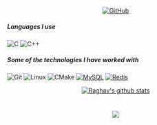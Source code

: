 
<p align="center">
<a href="https://github.com/xiaoyangst" target="_blank"><img src="https://img.shields.io/badge/-GitHub-181717?style=flat-square&logo=github" alt="GitHub"></a>
</p>


##### Languages I use

![C](https://img.shields.io/badge/-C-000000?style=flat&logo=c)
![C++](https://img.shields.io/badge/-C++-000000?style=flat&logo=c%2B%2B)

##### Some of the technologies I have worked with

![Git](https://img.shields.io/badge/-Git-222222?style=flat&logo=git&logoColor=F05032)
![Linux](https://img.shields.io/badge/-Linux-222222?style=flat&logo=linux&logoColor=FCC624)
![CMake](https://img.shields.io/badge/CMake-064F8C?style=flat-square&logo=CMake&logoColor=ffffff)
[![MySQL](https://img.shields.io/badge/-MySQL-black?style=flat-square&logo=mysql&link=https://github.com/LuizCarlosAbbott/)](https://github.com/LuizCarlosAbbott/)
[![Redis](https://img.shields.io/badge/-Redis-black?style=flat-square&logo=Redis&link=https://github.com/LuizCarlosAbbott/)](https://github.com/LuizCarlosAbbott/)



  <div align="center"> 
     <a href="">
      <img alt="Raghav's github stats" src="https://github-readme-stats.vercel.app/api?username=xiaoyangst&&show_icons=true&title_color=ffffff&icon_color=bb2acf&text_color=daf7dc&bg_color=151515" >
    </a>
</div

<p></p>

<h1 align="center"> <a href="https://sunguoqi.com/"> <img src="https://readme-typing-svg.herokuapp.com/?lines=console.log(%22Hello%2C%20World!%22);当我们破碎的时候，最为锋利！&center=true&size=27"> </a> </h1>


